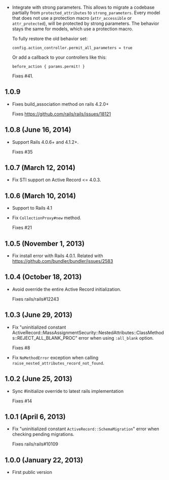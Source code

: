 * Integrate with strong parameters. This allows to migrate a codebase partially
  from `protected_attributes` to `strong_parameters`. Every model that does not
  use a protection macro (`attr_accessible` or `attr_protected`), will be
  protected by strong parameters. The behavior stays the same for models, which
  use a protection macro.

  To fully restore the old behavior set:

      config.action_controller.permit_all_parameters = true

  Or add a callback to your controllers like this:

      before_action { params.permit! }

  Fixes #41.

## 1.0.9

* Fixes build_association method on rails 4.2.0+

  Fixes https://github.com/rails/rails/issues/18121

## 1.0.8 (June 16, 2014)

* Support Rails 4.0.6+ and 4.1.2+.

  Fixes #35


## 1.0.7 (March 12, 2014)

* Fix STI support on Active Record <= 4.0.3.


## 1.0.6 (March 10, 2014)

* Support to Rails 4.1

* Fix `CollectionProxy#new` method.

  Fixes #21


## 1.0.5 (November 1, 2013)

* Fix install error with Rails 4.0.1.
  Related with https://github.com/bundler/bundler/issues/2583


## 1.0.4 (October 18, 2013)

* Avoid override the entire Active Record initialization.

  Fixes rails/rails#12243


## 1.0.3 (June 29, 2013)

* Fix "uninitialized constant ActiveRecord::MassAssignmentSecurity::NestedAttributes::ClassMethods::REJECT_ALL_BLANK_PROC"
  error when using `:all_blank` option.

  Fixes #8

* Fix `NoMethodError` exception when calling `raise_nested_attributes_record_not_found`.


## 1.0.2 (June 25, 2013)

* Sync #initialize override to latest rails implementation

  Fixes #14


## 1.0.1 (April 6, 2013)

* Fix "uninitialized constant `ActiveRecord::SchemaMigration`" error
  when checking pending migrations.

  Fixes rails/rails#10109


## 1.0.0 (January 22, 2013)

* First public version
